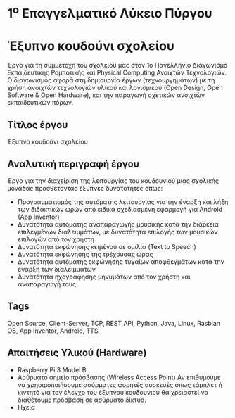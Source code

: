 # 1<sup>ο</sup> Επαγγελματικό Λύκειο Πύργου

# Έξυπνο κουδούνι σχολείου

Έργο για τη συμμετοχή του σχολείου μας στον 1ο Πανελλήνιο Διαγωνισμό Εκπαιδευτικής Ρομποτικής και Physical Computing Ανοιχτών Τεχνολογιών.
Ο διαγωνισμός αφορά στη δημιουργία έργων (τεχνουργημάτων) με τη χρήση ανοιχτών τεχνολογιών υλικού και λογισμικού (Open Design, Open Software & Open Hardware), και την παραγωγή σχετικών  ανοιχτών εκπαιδευτικών πόρων.

## Τίτλος έργου
Έξυπνο κουδούνι σχολείου

## Αναλυτική περιγραφή έργου
Έργο για την διαχείριση της λειτουργίας του κουδουνιού μιας σχολικής μονάδας προσθέτοντας
έξυπνες δυνατότητες όπως:
* Προγραμματισμός της αυτόματης λειτουργίας για την έναρξη και λήξη των διδακτικών ωρών από ειδικά σχεδιασμένη εφαρμογή για Android (App Inventor)
* Δυνατότητα αυτόματης αναπαραγωγής μουσικής κατά την διάρκεια επιλεγμένων διαλειμμάτων, με δυνατότητα επιλογής των μουσικών επιλογών από τον χρήστη
* Δυνατότητα εκφώνησης κειμένου σε ομιλία (Text to Speech) 
* Δυνατότητα εκφώνησης της τρέχουσας ώρας
* Δυνατότητα αυτόματης εκφώνησης τυχαίων αποφθεγμάτων κατά την έναρξη των διαλειμμάτων
* Δυνατότητα ηχογράφησης μηνυμάτων από τον χρήστη και αναπαραγωγή τους  

## Tags
Open Source, Client-Server, TCP, REST API, Python, Java, Linux, Rasbian OS, App Inventor, Android, TTS

## Απαιτήσεις Υλικού (Hardware)
* Raspberry Pi 3 Model B
* Ασύρματο σημείο πρόσβασης (Wireless Access Point) 
Αν επιθυμούμε να χρησιμοποιήσουμε ασύρματες φορητές συσκευές όπως τάμπλετ ή κιντητό για τον έλεγχο
του έξυπνου κουδουνιού θα χρειαστεί να διαθέτουμε πρόσβαση σε ασύρματο δίκτυο.
* Ηχεία
